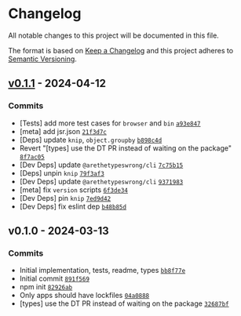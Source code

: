 # Changelog

All notable changes to this project will be documented in this file.

The format is based on [Keep a Changelog](https://keepachangelog.com/en/1.0.0/)
and this project adheres to [Semantic Versioning](https://semver.org/spec/v2.0.0.html).

## [v0.1.1](https://github.com/ljharb/unused-files/compare/v0.1.0...v0.1.1) - 2024-04-12

### Commits

- [Tests] add more test cases for `browser` and `bin` [`a93e847`](https://github.com/ljharb/unused-files/commit/a93e8473b8dad08f6498b47a4f9bd4440632cfb6)
- [meta] add jsr.json [`21f3d7c`](https://github.com/ljharb/unused-files/commit/21f3d7c74fb77b9ebba37589a085322c2d7f05e2)
- [Deps] update `knip`, `object.groupby` [`b898c4d`](https://github.com/ljharb/unused-files/commit/b898c4d45a5d3e946b6906d7eab7bffa73f125f3)
- Revert "[types] use the DT PR instead of waiting on the package" [`8f7ac05`](https://github.com/ljharb/unused-files/commit/8f7ac051180d98bc7950e002691367de00b52752)
- [Dev Deps] update `@arethetypeswrong/cli` [`7c75b15`](https://github.com/ljharb/unused-files/commit/7c75b15fac89bcf0273a59e013ea953c2568475b)
- [Deps] unpin `knip` [`79f3af3`](https://github.com/ljharb/unused-files/commit/79f3af39a58fb7019d25dba906548e7a85a6bd86)
- [Dev Deps] update `@arethetypeswrong/cli` [`9371983`](https://github.com/ljharb/unused-files/commit/9371983007a762de5601d6750e2e192f9f80e51a)
- [meta] fix `version` scripts [`6f3de34`](https://github.com/ljharb/unused-files/commit/6f3de34fe90cefec79b1f3553d2429433b2a9e12)
- [Dev Deps] pin `knip` [`7ed9d42`](https://github.com/ljharb/unused-files/commit/7ed9d4268e87f33fc2c57e077bff2567503b7c7a)
- [Dev Deps] fix eslint dep [`b48b85d`](https://github.com/ljharb/unused-files/commit/b48b85d787dc4bc481beb13fe87c872b6616102c)

## v0.1.0 - 2024-03-13

### Commits

- Initial implementation, tests, readme, types [`bb8f77e`](https://github.com/ljharb/unused-files/commit/bb8f77e0de26f496a1b31f93fc5d6cedf6b81c32)
- Initial commit [`891f569`](https://github.com/ljharb/unused-files/commit/891f56957344e97a98628b4b3c51bd9a4c617a78)
- npm init [`82926ab`](https://github.com/ljharb/unused-files/commit/82926ab583b8cdd4603ac92bd06461a32c5138be)
- Only apps should have lockfiles [`04a0888`](https://github.com/ljharb/unused-files/commit/04a088837dbc0f441c57b2244591454fd8b9e563)
- [types] use the DT PR instead of waiting on the package [`32687bf`](https://github.com/ljharb/unused-files/commit/32687bfa844a97e64ef0cf24abd20e806991f0d1)
